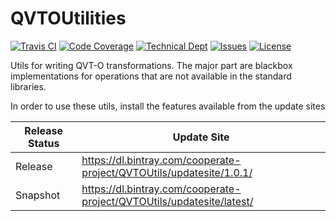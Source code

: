 # QVTOUtilities

[![Travis CI](https://img.shields.io/travis/Cooperate-Project/QVTOUtils.svg)](https://travis-ci.org/Cooperate-Project/QVTOUtils)
[![Code Coverage](https://mammutbaum36.fzi.de/sonar/api/badges/measure?key=de.cooperateproject.qvtoutils%3Aparent&metric=coverage)](https://mammutbaum36.fzi.de/sonar/component_measures/domain/Coverage?id=de.cooperateproject.qvtoutils%3Aparent)
[![Technical Dept](https://mammutbaum36.fzi.de/sonar/api/badges/measure?key=de.cooperateproject.qvtoutils%3Aparent&metric=sqale_debt_ratio)](https://mammutbaum36.fzi.de/sonar/project/issues?facetMode=effort&id=de.cooperateproject.qvtoutils%3Aparent&resolved=false&types=CODE_SMELL)
[![Issues](https://img.shields.io/github/issues/Cooperate-Project/QVTOUtils.svg)](https://github.com/Cooperate-Project/QVTOUtils/issues)
[![License](https://img.shields.io/github/license/Cooperate-Project/QVTOUtils.svg)](https://raw.githubusercontent.com/Cooperate-Project/QVTOUtils/master/LICENSE)

Utils for writing QVT-O transformations. The major part are blackbox implementations for operations that are not available in the standard libraries.

In order to use these utils, install the features available from the update sites

Release Status | Update Site
--- | ---
Release | https://dl.bintray.com/cooperate-project/QVTOUtils/updatesite/1.0.1/ |
Snapshot | https://dl.bintray.com/cooperate-project/QVTOUtils/updatesite/latest/ 
